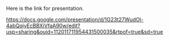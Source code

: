 Here is the link for presentation.

https://docs.google.com/presentation/d/1G23t27WudOl-4abQqiyEcBBXiVfaA90w/edit?usp=sharing&ouid=112011711954431500035&rtpof=true&sd=true
